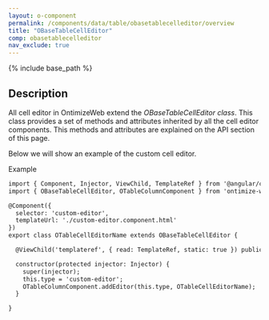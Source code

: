 ```yaml
---
layout: o-component
permalink: /components/data/table/obasetablecelleditor/overview
title: "OBaseTableCellEditor"
comp: obasetablecelleditor
nav_exclude: true
---
```

{% include base_path %}

## Description

All cell editor in OntimizeWeb extend the *OBaseTableCellEditor class*. This class provides a set of methods and attributes inherited by all the cell editor components. This methods and attributes are explained on the API section of this page.

Below we will show an example of the custom cell editor.


Example
```html
import { Component, Injector, ViewChild, TemplateRef } from '@angular/core';
import { OBaseTableCellEditor, OTableColumnComponent } from 'ontimize-web-ngx';

@Component({
  selector: 'custom-editor',
  templateUrl: './custom-editor.component.html'
})
export class OTableCellEditorName extends OBaseTableCellEditor {

  @ViewChild('templateref', { read: TemplateRef, static: true }) public templateref: TemplateRef<any>;

  constructor(protected injector: Injector) {
    super(injector);
    this.type = 'custom-editor';
    OTableColumnComponent.addEditor(this.type, OTableCellEditorName);
  }

}

```